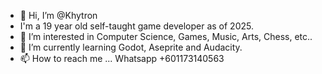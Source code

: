 - 👋 Hi, I’m @Khytron
- I'm a 19 year old self-taught game developer as of 2025.
- 👀 I’m interested in Computer Science, Games, Music, Arts, Chess, etc..
- 🌱 I’m currently learning Godot, Aseprite and Audacity.
- 📫 How to reach me ... Whatsapp +601173140563

<!---
Khytron/Khytron is a ✨ special ✨ repository because its `README.md` (this file) appears on your GitHub profile.
You can click the Preview link to take a look at your changes.
--->

